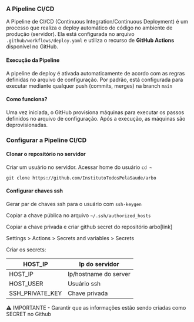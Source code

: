 ### A Pipeline CI/CD
A Pipeline de CI/CD (Continuous Integration/Continuous Deployment) é um processo que realiza o deploy automático do código no ambiente de produção (servidor).
Ela está configurada no arquivo `.github/workflows/deploy.yaml`  e utiliza o recurso de **GitHub Actions** disponível no GitHub.

#### Execução da Pipeline
A pipeline de deploy é ativada automaticamente de acordo com as regras definidas no arquivo de configuração.
Por padrão, está configurada para executar mediante qualquer push (commits, merges) na branch `main`

#### Como funciona?
Uma vez iniciada, o GitHub provisiona máquinas para executar os passos definidos no arquivo de configuração. Após a execução, as máquinas são deprovisionadas.

### Configurar a Pipeline CI/CD

#### Clonar o repositório no servidor

Criar um usuário no servidor. Acessar home do usuário `cd ~`

`git clone https://github.com/InstitutoTodosPelaSaude/arbo`

#### Configurar chaves ssh

Gerar par de chaves ssh para o usuário com `ssh-keygen`

Copiar a chave pública no arquivo `~/.ssh/authorized_hosts`

Copiar a chave privada e criar github secret do repositório arbo[link]

Settings > Actions > Secrets and variables > Secrets

Criar os secrets:

| HOST_IP | Ip do servidor |
| --- | --- |
| HOST_IP | Ip/hostname do server |
| HOST_USER | Usuário ssh |
| SSH_PRIVATE_KEY | Chave privada |

⚠️ IMPORTANTE - Garantir que as informações estão sendo criadas como SECRET no Github

